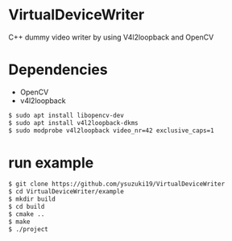 # VirtualDeviceWriter
C++ dummy video writer by using V4l2loopback and OpenCV

# Dependencies
- OpenCV
- v4l2loopback

```bash
$ sudo apt install libopencv-dev
$ sudo apt install v4l2loopback-dkms
$ sudo modprobe v4l2loopback video_nr=42 exclusive_caps=1
```

# run example

```bash
$ git clone https://github.com/ysuzuki19/VirtualDeviceWriter
$ cd VirtualDeviceWriter/example
$ mkdir build
$ cd build
$ cmake ..
$ make
$ ./project
```
